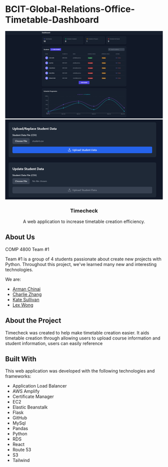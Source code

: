 # BCIT-Global-Relations-Office-Timetable-Dashboard

<div align="center">
  <a href="https://github.com/ChinaiArman/BCIT-Global-Relations-Office-Timetable-Dashboard">
    <img src="client/public/dashboard.png" alt="Dashboard">
  </a>
  <img src="client/public/upload.png" alt="Upload">

<h3 align="center">Timecheck</h3>

  <p align="center">
    A web application to increase timetable creation efficiency.
    <br>
  </p>
</div>

## About Us

COMP 4800 Team #1

Team #1 is a group of 4 students passionate about create new projects with Python. Throughout this project, we've learned many new and interesting technologies.

We are:

- [Arman Chinai](https://github.com/ChinaiArman)
- [Charlie Zhang](https://github.com/cz1501)
- [Kate Sullivan](https://github.com/katesully)
- [Lex Wong](https://github.com/levxxvi)

## About the Project

Timecheck was created to help make timetable creation easier. It aids timetable creation through allowing users to upload course information and student information, users can easily reference 

## Built With

This web application was developed with the following technologies and frameworks:

- Application Load Balancer
- AWS Amplify
- Certificate Manager
- EC2
- Elastic Beanstalk
- Flask
- GitHub
- MySql
- Pandas
- Python
- RDS
- React
- Route 53
- S3
- Tailwind
